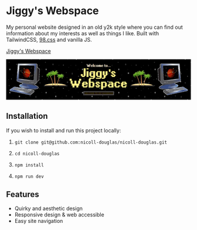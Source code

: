 <h1>Jiggy's Webspace</h1>
<p>My personal website designed in an old y2k style where you can find out information about my interests as well as things I like. Built with TailwindCSS, <a href="https://github.com/jdan/98.css">98.css</a> and vanilla JS.</p>

[Jiggy's Webspace](https://nicoll-douglas.github.io)

![website header](proj/screenie-5.png)

<h2>Installation</h2>
If you wish to install and run this project locally:

1. `git clone git@github.com:nicoll-douglas/nicoll-douglas.git`

2. <code>cd nicoll-douglas</code>

3. <code>npm install</code>

4. <code>npm run dev</code>

<h2>Features</h2>
<ul>
  <li>Quirky and aesthetic design</li>
  <li>Responsive design & web accessible</li>
  <li>Easy site navigation</li>
</ul>
